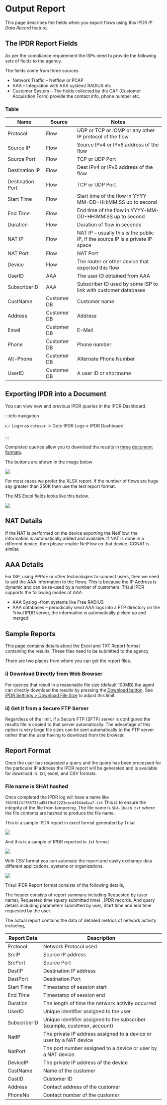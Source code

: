 # Output Report 

This page describes the fields when you export flows using this IPDR *IP Data Record* feature.

## The IPDR Report Fields

As per the compliance requirement the ISPs need to provide the following sets of fields to the agency.

The fields come from three sources

- Network Traffic – Netflow or PCAP
- AAA – Integration with AAA system/ RADIUS etc
- Customer System – The fields collected by the CAF (Customer Acquisition Form) provide the contact info, phone number etc.

### Table

| Name             | Source      | Notes                                                                          |
| ---------------- | ----------- | ------------------------------------------------------------------------------ |
| Protocol         | Flow        | UDP or TCP or ICMP or any other IP protocol of the flow                        |
| Source IP        | Flow        | Source IPv4 or IPv6 address of the flow                                        |
| Source Port      | Flow        | TCP or UDP Port                                                                |
| Destination IP   | Flow        | Dest IPv4 or IPv6 address of the flow                                          |
| Destination Port | Flow        | TCP or UDP Port                                                                |
| Start Time       | Flow        | Start time of the flow in YYYY-MM-DD-HH:MM:SS up to second                     |
| End Time         | Flow        | End time of the flow in YYYY-MM-DD-HH:MM:SS up to second                       |
| Duration         | Flow        | Duration of flow in seconds                                                    |
| NAT IP           | Flow        | NAT IP – usually this is the public IP, if the source IP is a private IP space |
| NAT Port         | Flow        | NAT Port                                                                       |
| Device           | Flow        | The router or other device that exported this flow                             |
| UserID           | AAA         | The user ID obtained from AAA                                                  |
| SubscriberID     | AAA         | Subscriber ID used by some ISP to link with customer databases                 |
| CustName         | Customer DB | Customer name                                                                  |
| Address          | Customer DB | Address                                                                        |
| Email            | Customer DB | E-Mail                                                                         |
| Phone            | Customer DB | Phone number                                                                   |
| Alt-Phone        | Customer DB | Alternate Phone Number                                                         |
| UserID           | Customer DB | A user ID or shortname                                                         |

## Exporting IPDR into a Document

You can view new and previous IPDR queries in the IPDR Dashboard.

:::info navigation

:point_right: Login as `dotuser` &rarr; Goto IPDR Logs&rarr; IPDR Dashboard

:::

Completed queries allow you to download the results in [three document formats](/docs/ipdr/ipdrui#download).

The buttons are shown in the image below

![](images/ipdr-fields1.png)

For most cases we prefer the XLSX report. If the number of flows are huge say greater than 250K then use the text report format.

The MS Excel fields looks like this below.

![](images/ipdrexcel1.png)

## NAT Details

If the NAT is performed on the device exporting the NetFlow, the information is automatically added and available. If NAT is done in a different device, then please enable NetFlow on that device. CGNAT is similar.

## AAA Details

For ISP, using PPPoE or other technologies to connect users, then we need to add the AAA information to the flows. This is because the IP Address is dynamic and can be re-used by a number of customers. Trisul IPDR supports the following modes of AAA

- AAA Syslog -from systems like Free RADIUS
- AAA databases – periodically send AAA logs into a FTP directory on the Trisul IPDR server, the information is automatically picked up and merged.



## Sample Reports

This page contains details about the Excel and TXT Report format containing the results. These files need to be submitted to the agency. 


There are two places from where you can get the report files.


### i) Download Directly from Web Browser

For queries that result in a reasonable file size (default 100MB) the
agent can directly download the results by pressing the [Download button](/docs/ipdr/ipdrui#download). See [IPDR Settings > Download File Size](ipdr-settings) to adjust this limit.

### ii) Get it from a Secure FTP Server   

Regardless of the limit, if a Secure FTP (SFTP) server is configured the
results file is copied to that server automatically. The advantage of
this option is very large file sizes can be sent automatically to the
FTP server rather than the user having to download from the browser.

## Report Format

Once the user has requested a query and the query has been processed for the particular IP address the IPDR report will be generated and is available for download in .txt, excel, and CSV formats.

### File name is SHA1 hashed 

Once completed the IPDR log will have a name like `765f9124f705735ad54f9c87223eecd4944a0aa7.txt` This is to ensure the integrity of the file from tampering. The file name is `SHA-1Hash.txt` where the file contents are hashed to produce the file name.

This is a sample IPDR report in excel format generated by Trisul.

![](images/ipdrreport.png)

And this is a sample of IPDR reported in .txt format

![](images/ipdrreport_txtformat.png)

With CSV format you can automate the report and easily exchange data different applications, systems or organizations.

![](images/ipdrreport_csv.png)

Trisul IPDR Report format consists of the following details,

The header consists of report summary including Requested by (user name), Requested time (query submitted time) , IPDR records. And query details including parameters submitted by user, Start time and end time requested by the user.

The actual report contains the data of detailed metrics of network activity including,

| Report Data  | Description                                                               |
| ------------ | ------------------------------------------------------------------------- |
| Protocol     | Network Protocol used                                                     |
| SrcIP        | Source IP address                                                         |
| SrcPort      | Source Port                                                               |
| DestIP       | Destination IP address                                                    |
| DestPort     | Destination Port                                                          |
| Start Time   | Timestamp of session start                                                |
| End Time     | Timestamp of session end                                                  |
| Duration     | The length of time the network activity occurred                          |
| UserID       | Unique identifier assigned to the user                                    |
| SubscriberID | Unique identifier assigned to the subscriber (example, customer, account) |
| NatIP        | The private IP address assigned to a device or user by a NAT device       |
| NatPort      | The port number assigned to a device or user by a NAT device.             |
| DeviceIP     | The private IP address of the device                                      |
| CustName     | Name of the customer                                                      |
| CustID       | Customer ID                                                               |
| Address      | Contact address of the customer                                           |
| PhoneNo      | Contact number of the customer                                            |
